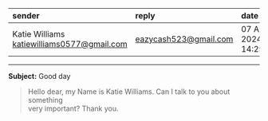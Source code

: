 | sender        | reply        | date        |
|:--------------|:-------------|:------------|
| Katie Williams <katiewilliams0577@gmail.com> | eazycash523@gmail.com | 07 Aug 2024 14:29:52 |

---

**Subject:**         Good day

> Hello dear, my Name is Katie Williams. Can I talk to you about something  
> very important? Thank you.


